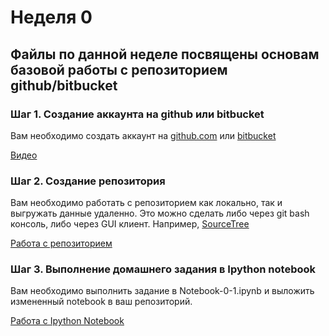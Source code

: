 # Неделя 0

## Файлы по данной неделе посвящены основам базовой работы с репозиторием github/bitbucket 

### Шаг 1. Создание аккаунта на github или bitbucket

Вам необходимо создать аккаунт на [github.com](https://github.com) или [bitbucket](https://bitbucket.org/)

[Видео](https://www.youtube.com/watch?v=iYlJsEQ2zI0)

### Шаг 2. Создание репозитория

Вам необходимо работать с репозиторием как локально, так и выгружать данные удаленно. Это можно сделать либо через git bash консоль, либо через GUI клиент. Например, [SourceTree](https://www.sourcetreeapp.com/)

[Работа с репозиторием](https://www.youtube.com/watch?v=ij5GyXzmldk)

### Шаг 3. Выполнение домашнего задания в Ipython notebook

Вам необходимо выполнить задание в Notebook-0-1.ipynb и выложить измененный notebook в ваш репозиторий.

[Работа с Ipython Notebook](https://www.youtube.com/watch?v=QsFMHjuAsCE)
